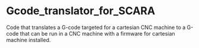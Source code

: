 # Gcode_translator_for_SCARA
Code that translates a G-code targeted for a  cartesian CNC machine to a G-code that can be run in a CNC machine with a firmware for cartesian machine installed.
